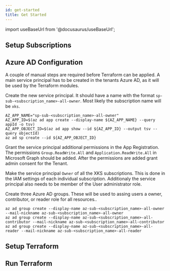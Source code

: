 ```yaml
---
id: get-started
title: Get Started
---
```


import useBaseUrl from '@docusaurus/useBaseUrl';

## Setup Subscriptions

## Azure AD Configuration

A couple of manual steps are required before Terraform can be applied. A main service principal has to be created in the tenants Azure AD, as it will be used by the Terraform modules.

Create the new service principal. It should have a name with the format `sp-sub-<subscription_name>-all-owner`. Most likely the subscription name will be `xks`.

```shell
AZ_APP_NAME="sp-sub-<subscription_name>-all-owner"
AZ_APP_ID=$(az ad app create --display-name ${AZ_APP_NAME} --query appId -o tsv)
AZ_APP_OBJECT_ID=$(az ad app show --id ${AZ_APP_ID} --output tsv --query objectId)
az ad sp create --id ${AZ_APP_OBJECT_ID}
```

Grant the service principal additional permissions in the App Registration. The permissions `Group.ReadWrite.All` and `Application.ReadWrite.All` in Microsoft Graph should be added. After the
permissions are added grant admin consent for the Tenant.

Make the service principal `Owner` of all the XKS subscriptions. This is done in the IAM settings of each individual subscription. Additionaly the service principal also needs to be member of the User
administrator role.

Create three Azure AD groups. These will be used to assing users a owner, contributor, or reader role for all resources..

```shell
az ad group create --display-name az-sub-<subscription_name>-all-owner --mail-nickname az-sub-<subscription_name>-all-owner
az ad group create --display-name az-sub-<subscription_name>-all-contributor --mail-nickname az-sub-<subscription_name>-all-contributor
az ad group create --display-name az-sub-<subscription_name>-all-reader --mail-nickname az-sub-<subscription_name>-all-reader
```

## Setup Terraform


## Run Terraform


